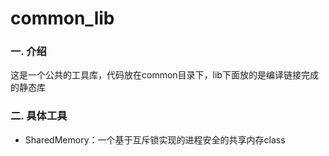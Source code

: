 # common_lib

### 一. 介绍

这是一个公共的工具库，代码放在common目录下，lib下面放的是编译链接完成的静态库

### 二. 具体工具

- SharedMemory：一个基于互斥锁实现的进程安全的共享内存class